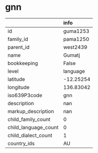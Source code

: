 # gnn
|                      | info      |
|:---------------------|:----------|
| id                   | guma1253  |
| family_id            | pama1250  |
| parent_id            | west2439  |
| name                 | Gumatj    |
| bookkeeping          | False     |
| level                | language  |
| latitude             | -12.25254 |
| longitude            | 136.83042 |
| iso639P3code         | gnn       |
| description          | nan       |
| markup_description   | nan       |
| child_family_count   | 0         |
| child_language_count | 0         |
| child_dialect_count  | 1         |
| country_ids          | AU        |
